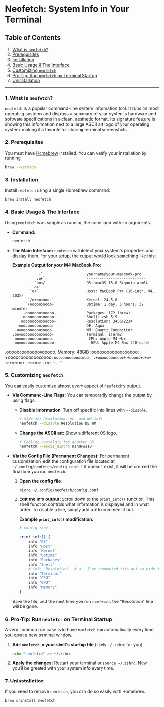# Neofetch: System Info in Your Terminal

## Table of Contents

1.  [What is `neofetch`?](#1-what-is-neofetch)
2.  [Prerequisites](#2-prerequisites)
3.  [Installation](#3-installation)
4.  [Basic Usage & The Interface](#4-basic-usage--the-interface)
5.  [Customizing `neofetch`](#5-customizing-neofetch)
6.  [Pro-Tip: Run `neofetch` on Terminal Startup](#6-pro-tip-run-neofetch-on-terminal-startup)
7.  [Uninstallation](#7-uninstallation)

-----

### 1\. What is `neofetch`?

`neofetch` is a popular command-line system information tool. It runs on most operating systems and displays a summary of your system's hardware and software specifications in a clean, aesthetic format. Its signature feature is showing this information next to a large ASCII art logo of your operating system, making it a favorite for sharing terminal screenshots.

### 2\. Prerequisites

You must have [Homebrew](https://brew.sh/) installed. You can verify your installation by running:

```bash
brew --version
```

### 3\. Installation

Install `neofetch` using a single Homebrew command:

```bash
brew install neofetch
```

### 4\. Basic Usage & The Interface

Using `neofetch` is as simple as running the command with no arguments.

  * **Command:**

    ```bash
    neofetch
    ```

  * **The Main Interface:**
    `neofetch` will detect your system's properties and display them. For your setup, the output would look something like this:

    **Example Output for your M4 MacBook Pro:**

    ```text
                -`                    yourname@your-macbook-pro
               .o+`                   ---------------------------
              `ooo/                   OS: macOS 15.0 Sequoia arm64
             `o+:
            `o+`                      Host: MacBook Pro (16-inch, M4, 2025)
           `/o+oooooo-`               Kernel: 24.5.0
          `+oooooooooo+`              Uptime: 1 day, 5 hours, 32 minutes
         -ooooooooooooo-              Packages: 172 (brew)
        :oooooooooooooo:              Shell: zsh 5.9
       -ooooooooooooooo-              Resolution: 3456x2234
      :ooooooooooooooo:               DE: Aqua
     .oooooooooooooooo.               WM: Quartz Compositor
    .ooooooooooooooooo-               Terminal: iTerm2
    -ooooooooooooooooo.                CPU: Apple M4 Max
    -oooooooooooooooooo-                GPU: Apple M4 Max (40-core)
    ```

.ooooooooooooooooooo.                Memory: 48GiB
:oooooooooooooooooo:
\+ooooooooooooooooo:
`oooooooooooooooo- .+oooooooooooo+`
`+ooooo+o+o+`
`+o+o+o+o+`
`-+o+o+o`
`-+o+`
\`-.
\`\`\`

### 5\. Customizing `neofetch`

You can easily customize almost every aspect of `neofetch`'s output.

  * **Via Command-Line Flags:**
    You can temporarily change the output by using flags.

      * **Disable information:** Turn off specific info lines with `--disable`.
        ```bash
        # Hide the Resolution, DE, and WM info
        neofetch --disable Resolution DE WM
        ```
      * **Change the ASCII art:** Show a different OS logo.
        ```bash
        # Feeling nostalgic for another OS
        neofetch --ascii_distro Windows10
        ```

  * **Via the Config File (Permanent Changes):**
    For permanent customization, edit the configuration file located at `~/.config/neofetch/config.conf`. If it doesn't exist, it will be created the first time you run `neofetch`.

    1.  **Open the config file:**

        ```bash
        micro ~/.config/neofetch/config.conf
        ```

    2.  **Edit the info output:**
        Scroll down to the `print_info()` function. This shell function controls what information is displayed and in what order. To disable a line, simply add a `#` to comment it out.

        **Example `print_info()` modification:**

        ```bash
        # config.conf

        print_info() {
            info "OS"
            info "Host"
            info "Kernel"
            info "Uptime"
            info "Packages"
            info "Shell"
            # info "Resolution"  # <-- I've commented this out to hide it.
            info "Terminal"
            info "CPU"
            info "GPU"
            info "Memory"
        }
        ```

    Save the file, and the next time you run `neofetch`, the "Resolution" line will be gone.

### 6\. Pro-Tip: Run `neofetch` on Terminal Startup

A very common use case is to have `neofetch` run automatically every time you open a new terminal window.

1.  **Add `neofetch` to your shell's startup file** (likely `~/.zshrc` for you):
    ```bash
    echo "neofetch" >> ~/.zshrc
    ```
2.  **Apply the changes:**
    Restart your terminal or `source ~/.zshrc`. Now you'll be greeted with your system info every time.

### 7\. Uninstallation

If you need to remove `neofetch`, you can do so easily with Homebrew.

```bash
brew uninstall neofetch
```
